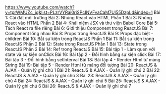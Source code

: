 https://www.youtube.com/watch?v=tprWMUZc_ig&list=PLzrVYRai0riSPcINVFvaCaM7Ul55DzpLd&index=1
Bài 1: Cài đặt môi trường
Bài 2: Nhúng React vào HTML Phần 1
Bài 3: Nhúng React vào HTML Phần 2
Bài 4: Khái niệm JSX và thư viện Babel Core
Bài 5: Tách React ra file riêng
Bài 6: Giới thiệu Component trong ReactJS
Bài 7: Component lồng nhau
Bài 8: Props trong ReactJS
Bài 9: Props đặc biệt - children
Bài 10: Bắt sự kiện trong ReactJS Phần 1
Bài 11: Bắt sự kiện trong ReactJS Phần 2
Bài 12: State trong ReactJS Phần 1
Bài 13: State trong ReactJS Phần 2
Bài 14: Ref trong ReactJS
Bài 15: Bài tập 1 - Làm quen với state và sự kiện onClick
Bài 16: Bài tập 2 - Đổi hình bằng sự kiện click
Bài 17: Bài tập 3 - Đổi hình bằng setInterval
Bài 18: Bài tập 4 - Render Html từ mảng String
Bài 19: Bài tập 5 - Render Html từ mảng đối tượng
Bài 20: ReactJS & AJAX - Quản lý ghi chú 1
Bài 21: ReactJS & AJAX - Quản lý ghi chú 2
Bài 22: ReactJS & AJAX - Quản lý ghi chú 3
Bài 23: ReactJS & AJAX - Quản lý ghi chú 4
Bài 24: ReactJS & AJAX - Quản lý ghi chú 5
Bài 25: ReactJS & AJAX - Quản lý ghi chú 6
Bài 26: ReactJS & AJAX - Quản lý ghi chú 7
